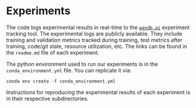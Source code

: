 # Experiments

The code logs experimental results in real-time to the [`wandb.ai`](wandb.ai) experiment tracking tool. The experimental logs are publicly available. They include training and validation metrics tracked during training, test metrics after training, code/git state, resource utilization, etc. The links can be found in the `readme.md` file of each experiment.

The python environment used to run our experiments is in the `conda_environment.yml` file. You can replicate it via:
```
conda env create -f conda_environment.yml
```

Instructions for reproducing the experimental results of each experiment is in their respective subdirectories.